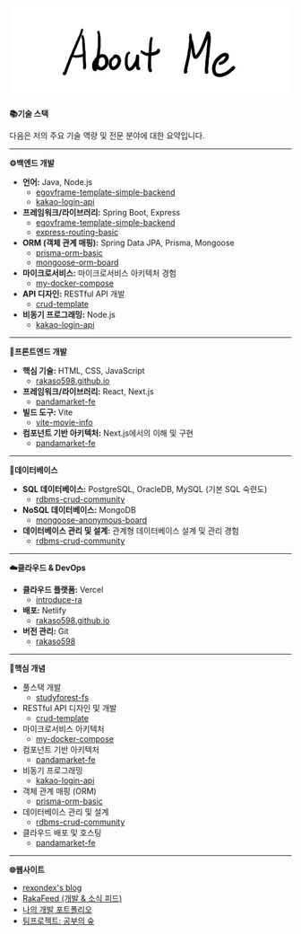 ![AboutMe](images/AboutMe.png)  

**📚기술 스택**

다음은 저의 주요 기술 역량 및 전문 분야에 대한 요약입니다.

---

**⚙️백엔드 개발**

  * **언어:** Java, Node.js
      * [egovframe-template-simple-backend](https://github.com/rakaso598/egovframe-template-simple-backend)
      * [kakao-login-api](https://github.com/rakaso598/kakao-login-api)
  * **프레임워크/라이브러리:** Spring Boot, Express
      * [egovframe-template-simple-backend](https://github.com/rakaso598/egovframe-template-simple-backend)
      * [express-routing-basic](https://github.com/rakaso598/express-routing-basic)
  * **ORM (객체 관계 매핑):** Spring Data JPA, Prisma, Mongoose
      * [prisma-orm-basic](https://github.com/rakaso598/prisma-orm-basic)
      * [mongoose-orm-board](https://github.com/rakaso598/mongoose-orm-board)
  * **마이크로서비스:** 마이크로서비스 아키텍처 경험
      * [my-docker-compose](https://github.com/rakaso598/my-docker-compose)
  * **API 디자인:** RESTful API 개발
      * [crud-template](https://github.com/rakaso598/crud-template)
  * **비동기 프로그래밍:** Node.js
      * [kakao-login-api](https://github.com/rakaso598/kakao-login-api)

-----

**🎨프론트엔드 개발**

  * **핵심 기술:** HTML, CSS, JavaScript
      * [rakaso598.github.io](https://github.com/rakaso598/rakaso598.github.io)
  * **프레임워크/라이브러리:** React, Next.js
      * [pandamarket-fe](https://github.com/rakaso598/pandamarket-fe)
  * **빌드 도구:** Vite
      * [vite-movie-info](https://github.com/rakaso598/vite-movie-info)
  * **컴포넌트 기반 아키텍처:** Next.js에서의 이해 및 구현
      * [pandamarket-fe](https://github.com/rakaso598/pandamarket-fe)

-----

**💾데이터베이스**

  * **SQL 데이터베이스:** PostgreSQL, OracleDB, MySQL (기본 SQL 숙련도)
      * [rdbms-crud-community](https://github.com/rakaso598/rdbms-crud-community)
  * **NoSQL 데이터베이스:** MongoDB
      * [mongoose-anonymous-board](https://github.com/rakaso598/mongoose-anonymous-board)
  * **데이터베이스 관리 및 설계:** 관계형 데이터베이스 설계 및 관리 경험
      * [rdbms-crud-community](https://github.com/rakaso598/rdbms-crud-community)

-----

**☁️클라우드 & DevOps**

  * **클라우드 플랫폼:** Vercel
      * [introduce-ra](https://github.com/rakaso598/introduce-ra)
  * **배포:** Netlify
      * [rakaso598.github.io](https://github.com/rakaso598/rakaso598.github.io)
  * **버전 관리:** Git
      * [rakaso598](https://github.com/rakaso598/rakaso598)

-----

**🎯핵심 개념**

  * 풀스택 개발
      * [studyforest-fs](https://github.com/rakaso598/studyforest-fs)
  * RESTful API 디자인 및 개발
      * [crud-template](https://github.com/rakaso598/crud-template)
  * 마이크로서비스 아키텍처
      * [my-docker-compose](https://github.com/rakaso598/my-docker-compose)
  * 컴포넌트 기반 아키텍처
      * [pandamarket-fe](https://github.com/rakaso598/pandamarket-fe)
  * 비동기 프로그래밍
      * [kakao-login-api](https://github.com/rakaso598/kakao-login-api)
  * 객체 관계 매핑 (ORM)
      * [prisma-orm-basic](https://github.com/rakaso598/prisma-orm-basic)
  * 데이터베이스 관리 및 설계
      * [rdbms-crud-community](https://github.com/rakaso598/rdbms-crud-community)
  * 클라우드 배포 및 호스팅
      * [pandamarket-fe](https://github.com/rakaso598/pandamarket-fe)

-----

**🌐웹사이트**

  * [rexondex's blog](https://rexondex.tistory.com/)
  * [RakaFeed (개발 & 소식 피드)](https://rakaso598.github.io/)
  * [나의 개발 포트폴리오](https://rakaso598.github.io/portfolio/)
  * [팀프로젝트: 공부의 숲](https://rakaso598.github.io/portfolio/study-forest/)
